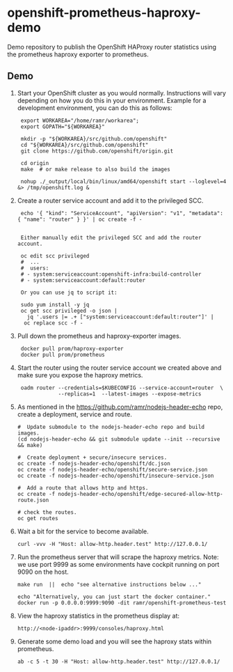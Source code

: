 openshift-prometheus-haproxy-demo
=================================
Demo repository to publish the OpenShift HAProxy router statistics using
the prometheus haproxy exporter to prometheus.


Demo
----
1. Start your OpenShift cluster as you would normally. Instructions will
   vary depending on how you do this in your environment. Example for a
   development environment, you can do this as follows:

        export WORKAREA="/home/ramr/workarea";
        export GOPATH="${WORKAREA}"

        mkdir -p "${WORKAREA}/src/github.com/openshift"
        cd "${WORKAREA}/src/github.com/openshift"
        git clone https://github.com/openshift/origin.git

        cd origin
        make  # or make release to also build the images

        nohup ./_output/local/bin/linux/amd64/openshift start --loglevel=4 &> /tmp/openshift.log &


2. Create a router service account and add it to the privileged SCC.

        echo '{ "kind": "ServiceAccount", "apiVersion": "v1", "metadata": { "name": "router" } }' | oc create -f -


        Either manually edit the privileged SCC and add the router account.

        oc edit scc privileged
        #  ...
        #  users:
        # - system:serviceaccount:openshift-infra:build-controller
        # - system:serviceaccount:default:router

        Or you can use jq to script it:

        sudo yum install -y jq
        oc get scc privileged -o json |
          jq '.users |= .+ ["system:serviceaccount:default:router"]' |
	     oc replace scc -f -


3. Pull down the prometheus and haproxy-exporter images.

        docker pull prom/haproxy-exporter
        docker pull prom/prometheus


4. Start the router using the router service account we created above and
   make sure you expose the haproxy metrics.

        oadm router --credentials=$KUBECONFIG --service-account=router  \
                    --replicas=1  --latest-images --expose-metrics


5.  As mentioned in the https://github.com/ramr/nodejs-header-echo repo,
    create a deployment, service and route.

        #  Update submodule to the nodejs-header-echo repo and build images.
        (cd nodejs-header-echo && git submodule update --init --recursive && make)

        #  Create deployment + secure/insecure services.
        oc create -f nodejs-header-echo/openshift/dc.json
        oc create -f nodejs-header-echo/openshift/secure-service.json
        oc create -f nodejs-header-echo/openshift/insecure-service.json

        #  Add a route that allows http and https.
        oc create -f nodejs-header-echo/openshift/edge-secured-allow-http-route.json

        # check the routes.
        oc get routes


6.  Wait a bit for the service to become available.

        curl -vvv -H "Host: allow-http.header.test" http://127.0.0.1/


7.  Run the prometheus server that will scrape the haproxy metrics.
    Note: we use port 9999 as some environments have cockpit running on
    port 9090 on the host.

        make run  ||  echo "see alternative instructions below ..."

        echo "Alternatively, you can just start the docker container."
        docker run -p 0.0.0.0:9999:9090 -dit ramr/openshift-prometheus-test


8.  View the haproxy statistics in the prometheus display at:

        http://<node-ipaddr>:9999/consoles/haproxy.html


9.  Generate some demo load and you will see the haproxy stats within
    prometheus.

        ab -c 5 -t 30 -H "Host: allow-http.header.test" http://127.0.0.1/



